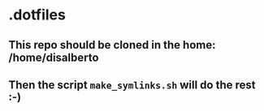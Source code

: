 # .dotfiles

## This repo should be cloned in the home: /home/disalberto

## Then the script `make_symlinks.sh` will do the rest :-)
